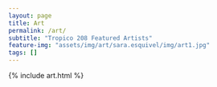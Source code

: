 ```yaml
---
layout: page
title: Art
permalink: /art/
subtitle: "Tropico 208 Featured Artists"
feature-img: "assets/img/art/sara.esquivel/img/art1.jpg"
tags: []
---
```


{% include art.html %}
